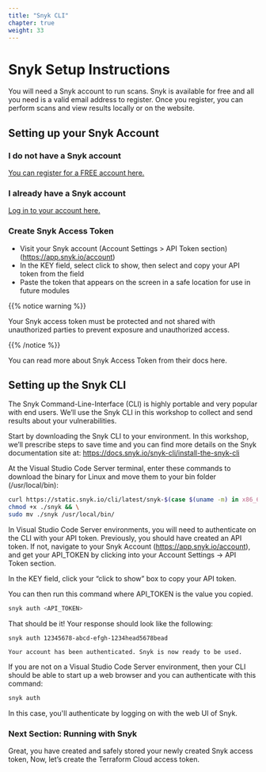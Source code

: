 ```yaml
---
title: "Snyk CLI"
chapter: true
weight: 33
---
```


# Snyk Setup Instructions
You will need a Snyk account to run scans.  Snyk is available for free and all you need is a valid email address to register.  Once you register, you can perform scans and view results locally or on the website.

## Setting up your Snyk Account

### I do not have a Snyk account
[You can register for a FREE account here.](https://app.snyk.io/signup/?utm_medium=Partner&utm_source=Atlassian&utm_campaign=Bitbucket-cloud-promo-Q1-2020)

### I already have a Snyk account
[Log in to your account here.](https://app.snyk.io/signup/?utm_medium=Partner&utm_source=Atlassian&utm_campaign=Bitbucket-cloud-promo-Q1-2020)

### Create Snyk Access Token
- Visit your Snyk account (Account Settings > API Token section) (https://app.snyk.io/account)
- In the KEY field, select click to show, then select and copy your API token from the field
- Paste the token that appears on the screen in a safe location for use in future modules

{{% notice warning %}}
<p style='text-align: left;'>
Your Snyk access token must be protected and not shared with unauthorized parties to prevent exposure and unauthorized access.
</p>
{{% /notice %}}

You can read more about Snyk Access Token from their docs here.

## Setting up the Snyk CLI

The Snyk Command-Line-Interface (CLI) is highly portable and very popular with end users.  We’ll use the Snyk CLI in this workshop to collect and send results about your vulnerabilities.

Start by downloading the Snyk CLI to your environment.  In this workshop, we’ll prescribe steps to save time and you can find more details on the Snyk documentation site at:
https://docs.snyk.io/snyk-cli/install-the-snyk-cli

At the Visual Studio Code Server terminal, enter these commands to download the binary for Linux and move them to your bin folder (/usr/local/bin):

```sh
curl https://static.snyk.io/cli/latest/snyk-$(case $(uname -m) in x86_64) echo "linux";; aarch64|arm64) echo "linux-arm64";; *) echo "unsupported" && exit 1;; esac) -o snyk && \
chmod +x ./snyk && \
sudo mv ./snyk /usr/local/bin/
```

In Visual Studio Code Server environments, you will need to authenticate on the CLI with your API token.  Previously, you should have created an API token.  If not, navigate to your Snyk Account (https://app.snyk.io/account), and get your API_TOKEN by clicking into your Account Settings -> API Token section.

In the KEY field, click your “click to show” box to copy your API token.

You can then run this command where API_TOKEN is the value you copied.

```sh
snyk auth <API_TOKEN>
```

That should be it!  Your response should look like the following:

    snyk auth 12345678-abcd-efgh-1234head5678bead

    Your account has been authenticated. Snyk is now ready to be used.

If you are not on a Visual Studio Code Server environment, then your CLI should be able to start up a web browser and you can authenticate with this command:

```sh
snyk auth
```

In this case, you'll authenticate by logging on with the web UI of Snyk.


### Next Section: Running with Snyk
Great, you have created and safely stored your newly created Snyk access token, Now, let’s create the Terraform Cloud access token.
